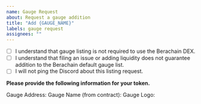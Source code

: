 ```yaml
---
name: Gauge Request
about: Request a gauge addition
title: "Add {GAUGE_NAME}"
labels: gauge request
assignees: ""
---
```


- [ ] I understand that gauge listing is not required to use the Berachain DEX.
- [ ] I understand that filing an issue or adding liquidity does not guarantee addition to the Berachain default gauge list.
- [ ] I will not ping the Discord about this listing request.

**Please provide the following information for your token.**

Gauge Address:
Gauge Name (from contract):
Gauge Logo:
